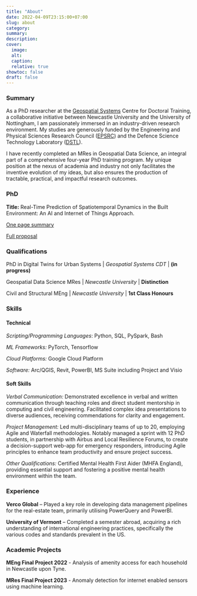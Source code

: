 ```yaml
---
title: "About"
date: 2022-04-09T23:15:00+07:00
slug: about
category:
summary:
description:
cover:
  image:
  alt:
  caption:
  relative: true
showtoc: false
draft: false
---
```

### Summary

As a PhD researcher at the [Geospatial Systems](URL "https://geospatialcdt.ac.uk/") Centre for Doctoral Training, a collaborative initiative between Newcastle University and the University of Nottingham, I am passionately immersed in an industry-driven research environment. My studies are generously funded by the Engineering and Physical Sciences Research Council ([EPSRC](URL "https://www.ukri.org/councils/epsrc/")) and the Defence Science Technology Laboratory ([DSTL](URL "https://www.gov.uk/government/organisations/defence-science-and-technology-laboratory")).

I have recently completed an MRes in Geospatial Data Science, an integral part of a comprehensive four-year PhD training program. My unique position at the nexus of academia and industry not only facilitates the inventive evolution of my ideas, but also ensures the production of tractable, practical, and impactful research outcomes.

### PhD

**Title:** Real-Time Prediction of Spatiotemporal Dynamics in the Built Environment: An AI and Internet of Things Approach.

[One page summary](/other/summary)

[Full proposal](/pdfs/20240111_CMW_PhD_Research_Proposal.pdf)

### Qualifications
PhD in Digital Twins for Urban Systems | *Geospatial Systems CDT* | **(in progress)**

Geospatial Data Science MRes | *Newcastle University* | **Distinction**

Civil and Structural MEng | *Newcastle University* | **1st Class Honours**

### Skills

#### Technical

*Scripting/Programming Languages*: Python, SQL, PySpark, Bash

*ML Frameworks:* PyTorch, Tensorflow

*Cloud Platforms:* Google Cloud Platform

*Software:* Arc/QGIS, Revit, PowerBI, MS Suite including Project and Visio

#### Soft Skills

*Verbal Communication:* Demonstrated excellence in verbal and written communication through teaching roles and direct student mentorship in computing and civil engineering. Facilitated complex idea presentations to diverse audiences, receiving commendations for clarity and engagement.

*Project Management:* Led multi-disciplinary teams of up to 20, employing Agile and Waterfall methodologies. Notably managed a sprint with 12 PhD students, in partnership with Airbus and Local Resilience Forums, to create a decision-support web-app for emergency responders, introducing Agile principles to enhance team productivity and ensure project success.

*Other Qualifications:* Certified Mental Health First Aider (MHFA England), providing essential support and fostering a positive mental health environment within the team.

### Experience
**Verco Global** – Played a key role in developing data management pipelines for the real-estate team, primarily utilising PowerQuery and PowerBI.

**University of Vermont** – Completed a semester abroad, acquiring a rich understanding of international engineering practices, specifically the various codes and standards prevalent in the US.

### Academic Projects

**MEng Final Project 2022** - Analysis of amenity access for each household in Newcastle upon Tyne.

**MRes Final Project 2023** - Anomaly detection for internet enabled sensors using machine learning.

